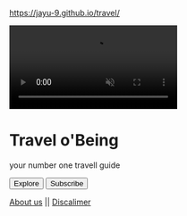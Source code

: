 https://jayu-9.github.io/travel/
<!DOCTYPE html>
<html lang="en">
  <head>
    <meta charset="UTF-8" />
    <meta name="viewport" content="width=device-width, initial-scale=1.0" />
    <meta http-equiv="X-UA-Compatible" content="ie=edge" />
    <link
      href="https://fonts.googleapis.com/css?family=Dosis:300,400,700"
      rel="stylesheet"
    />
    <link rel="stylesheet" href="pg1sty.css" />
    <title>mysite.com</title>
 
  </head>

  <body>

  <video autoplay muted loop id="myVideo">
  <source src="video3.mp4" type="video/mp4">
  
</video>
	<div class="container">
	   <div class="banner">
	     <h1>Travel<span> o'Being</span></h1>
	     <p> your number one travell guide</p>
	    <button type="button" 
	class="btn-left">Explore</button>
                     <button type="button" 
	class="btn-right">Subscribe</button>
	   </div>
	</div>
<style>

</style>

<div class="footer">
  <p><a href="page-2.html">About us</a>  ||  <a href="#"> Discalimer</a></p>

</div>
  </body>
</html>
